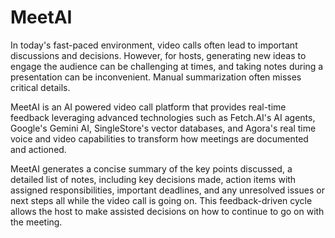 # MeetAI

In today's fast-paced environment, video calls often lead to important discussions and decisions. However, for hosts, generating new ideas to engage the audience can be challenging at times, and taking notes during a presentation can be inconvenient. Manual summarization often misses critical details.

MeetAI is an AI powered video call platform that provides real-time feedback leveraging advanced technologies such as Fetch.AI's AI agents, Google's Gemini AI, SingleStore's vector databases, and Agora's real time voice and video capabilities to transform how meetings are documented and actioned.

MeetAI generates a concise summary of the key points discussed, a detailed list of notes, including key decisions made, action items with assigned responsibilities, important deadlines, and any unresolved issues or next steps all while the video call is going on. This feedback-driven cycle allows the host to make assisted decisions on how to continue to go on with the meeting.

